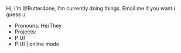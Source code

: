 Hi, I’m @Butter4one, 
I'm currently doing things. 
Email me if you want i guess :/
- Pronouns: He/They
- Projects:
- P:UI
- P:UI | online mode

<!---
Butter4one/Butter4one is a ✨ special ✨ repository because its `README.md` (this file) appears on your GitHub profile.
You can click the Preview link to take a look at your changes.
--->
